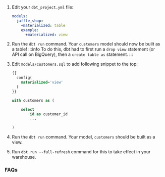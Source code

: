 1. Edit your `dbt_project.yml` file:

    <File name='dbt_project.yml'>

    ```yaml
    models:
      jaffle_shop:
        +materialized: table
        example:
          +materialized: view
    ```

    </File>

2. Run the `dbt run` command. Your `customers` model should now be built as a table!
    :::info
    To do this, dbt had to first run a `drop view` statement (or API call on BigQuery), then a `create table as` statement.
    :::

3. Edit `models/customers.sql` to add following snippet to the top:

    <File name='models/customers.sql'>

    ```sql
    {{
      config(
        materialized='view'
      )
    }}

    with customers as (

        select
            id as customer_id
            ...

    )

    ```

    </File>

4. Run the `dbt run` command. Your model, `customers` should be built as a view.
5. Run `dbt run --full-refresh` command for this to take effect in your warehouse.

### FAQs

<FAQ src="available-materializations" />
<FAQ src="which-materialization" />
<FAQ src="available-configurations" />

